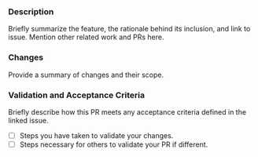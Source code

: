 ### Description
Briefly summarize the feature, the rationale behind its inclusion, and link to issue. Mention other related work and PRs here.

### Changes
Provide a summary of changes and their scope.

### Validation and Acceptance Criteria
Briefly describe how this PR meets any acceptance criteria defined in the linked issue.
- [ ] Steps you have taken to validate your changes.
- [ ] Steps necessary for others to validate your PR if different.
